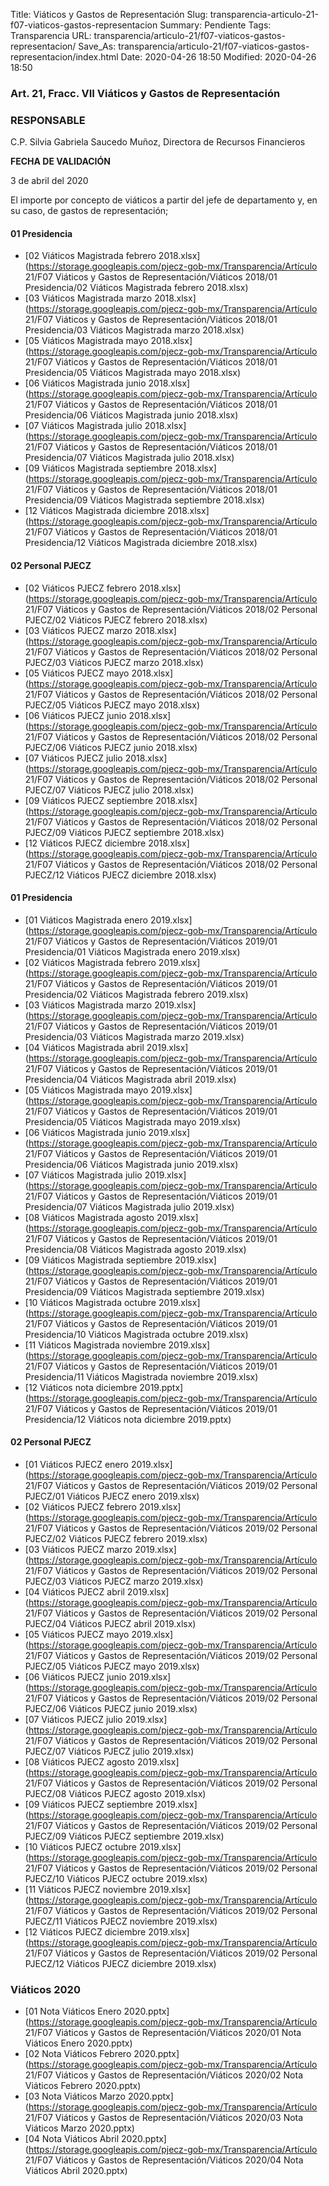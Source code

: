 Title: Viáticos y Gastos de Representación
Slug: transparencia-articulo-21-f07-viaticos-gastos-representacion
Summary: Pendiente
Tags: Transparencia
URL: transparencia/articulo-21/f07-viaticos-gastos-representacion/
Save_As: transparencia/articulo-21/f07-viaticos-gastos-representacion/index.html
Date: 2020-04-26 18:50
Modified: 2020-04-26 18:50



### Art. 21, Fracc. VII Viáticos y Gastos de Representación

### RESPONSABLE

C.P. Silvia Gabriela Saucedo Muñoz, Directora de Recursos Financieros

**FECHA DE VALIDACIÓN**

3 de abril del 2020

El importe por concepto de viáticos a partir del jefe de departamento y, en su caso, de gastos de representación;


#### 01 Presidencia


* [02 Viáticos Magistrada febrero 2018.xlsx](https://storage.googleapis.com/pjecz-gob-mx/Transparencia/Artículo 21/F07 Viáticos y Gastos de Representación/Viáticos 2018/01 Presidencia/02 Viáticos Magistrada febrero 2018.xlsx)
* [03 Viáticos Magistrada marzo 2018.xlsx](https://storage.googleapis.com/pjecz-gob-mx/Transparencia/Artículo 21/F07 Viáticos y Gastos de Representación/Viáticos 2018/01 Presidencia/03 Viáticos Magistrada marzo 2018.xlsx)
* [05 Viáticos Magistrada mayo 2018.xlsx](https://storage.googleapis.com/pjecz-gob-mx/Transparencia/Artículo 21/F07 Viáticos y Gastos de Representación/Viáticos 2018/01 Presidencia/05 Viáticos Magistrada mayo 2018.xlsx)
* [06 Viáticos Magistrada junio 2018.xlsx](https://storage.googleapis.com/pjecz-gob-mx/Transparencia/Artículo 21/F07 Viáticos y Gastos de Representación/Viáticos 2018/01 Presidencia/06 Viáticos Magistrada junio 2018.xlsx)
* [07 Viáticos Magistrada julio 2018.xlsx](https://storage.googleapis.com/pjecz-gob-mx/Transparencia/Artículo 21/F07 Viáticos y Gastos de Representación/Viáticos 2018/01 Presidencia/07 Viáticos Magistrada julio 2018.xlsx)
* [09 Viáticos Magistrada septiembre 2018.xlsx](https://storage.googleapis.com/pjecz-gob-mx/Transparencia/Artículo 21/F07 Viáticos y Gastos de Representación/Viáticos 2018/01 Presidencia/09 Viáticos Magistrada septiembre 2018.xlsx)
* [12 Viáticos Magistrada diciembre 2018.xlsx](https://storage.googleapis.com/pjecz-gob-mx/Transparencia/Artículo 21/F07 Viáticos y Gastos de Representación/Viáticos 2018/01 Presidencia/12 Viáticos Magistrada diciembre 2018.xlsx)


#### 02 Personal PJECZ


* [02 Viáticos PJECZ febrero 2018.xlsx](https://storage.googleapis.com/pjecz-gob-mx/Transparencia/Artículo 21/F07 Viáticos y Gastos de Representación/Viáticos 2018/02 Personal PJECZ/02 Viáticos PJECZ febrero 2018.xlsx)
* [03 Viáticos PJECZ marzo 2018.xlsx](https://storage.googleapis.com/pjecz-gob-mx/Transparencia/Artículo 21/F07 Viáticos y Gastos de Representación/Viáticos 2018/02 Personal PJECZ/03 Viáticos PJECZ marzo 2018.xlsx)
* [05 Viáticos PJECZ mayo 2018.xlsx](https://storage.googleapis.com/pjecz-gob-mx/Transparencia/Artículo 21/F07 Viáticos y Gastos de Representación/Viáticos 2018/02 Personal PJECZ/05 Viáticos PJECZ mayo 2018.xlsx)
* [06 Viáticos PJECZ junio 2018.xlsx](https://storage.googleapis.com/pjecz-gob-mx/Transparencia/Artículo 21/F07 Viáticos y Gastos de Representación/Viáticos 2018/02 Personal PJECZ/06 Viáticos PJECZ junio 2018.xlsx)
* [07 Viáticos PJECZ julio 2018.xlsx](https://storage.googleapis.com/pjecz-gob-mx/Transparencia/Artículo 21/F07 Viáticos y Gastos de Representación/Viáticos 2018/02 Personal PJECZ/07 Viáticos PJECZ julio 2018.xlsx)
* [09 Viáticos PJECZ septiembre 2018.xlsx](https://storage.googleapis.com/pjecz-gob-mx/Transparencia/Artículo 21/F07 Viáticos y Gastos de Representación/Viáticos 2018/02 Personal PJECZ/09 Viáticos PJECZ septiembre 2018.xlsx)
* [12 Viáticos PJECZ diciembre 2018.xlsx](https://storage.googleapis.com/pjecz-gob-mx/Transparencia/Artículo 21/F07 Viáticos y Gastos de Representación/Viáticos 2018/02 Personal PJECZ/12 Viáticos PJECZ diciembre 2018.xlsx)


#### 01 Presidencia


* [01 Viáticos Magistrada enero 2019.xlsx](https://storage.googleapis.com/pjecz-gob-mx/Transparencia/Artículo 21/F07 Viáticos y Gastos de Representación/Viáticos 2019/01 Presidencia/01 Viáticos Magistrada enero 2019.xlsx)
* [02 Viáticos Magistrada febrero 2019.xlsx](https://storage.googleapis.com/pjecz-gob-mx/Transparencia/Artículo 21/F07 Viáticos y Gastos de Representación/Viáticos 2019/01 Presidencia/02 Viáticos Magistrada febrero 2019.xlsx)
* [03 Viáticos Magistrada marzo 2019.xlsx](https://storage.googleapis.com/pjecz-gob-mx/Transparencia/Artículo 21/F07 Viáticos y Gastos de Representación/Viáticos 2019/01 Presidencia/03 Viáticos Magistrada marzo 2019.xlsx)
* [04 Viáticos Magistrada abril 2019.xlsx](https://storage.googleapis.com/pjecz-gob-mx/Transparencia/Artículo 21/F07 Viáticos y Gastos de Representación/Viáticos 2019/01 Presidencia/04 Viáticos Magistrada abril 2019.xlsx)
* [05 Viáticos Magistrada mayo 2019.xlsx](https://storage.googleapis.com/pjecz-gob-mx/Transparencia/Artículo 21/F07 Viáticos y Gastos de Representación/Viáticos 2019/01 Presidencia/05 Viáticos Magistrada mayo 2019.xlsx)
* [06 Viáticos Magistrada junio 2019.xlsx](https://storage.googleapis.com/pjecz-gob-mx/Transparencia/Artículo 21/F07 Viáticos y Gastos de Representación/Viáticos 2019/01 Presidencia/06 Viáticos Magistrada junio 2019.xlsx)
* [07 Viáticos Magistrada julio 2019.xlsx](https://storage.googleapis.com/pjecz-gob-mx/Transparencia/Artículo 21/F07 Viáticos y Gastos de Representación/Viáticos 2019/01 Presidencia/07 Viáticos Magistrada julio 2019.xlsx)
* [08 Viáticos Magistrada agosto 2019.xlsx](https://storage.googleapis.com/pjecz-gob-mx/Transparencia/Artículo 21/F07 Viáticos y Gastos de Representación/Viáticos 2019/01 Presidencia/08 Viáticos Magistrada agosto 2019.xlsx)
* [09 Viáticos Magistrada septiembre 2019.xlsx](https://storage.googleapis.com/pjecz-gob-mx/Transparencia/Artículo 21/F07 Viáticos y Gastos de Representación/Viáticos 2019/01 Presidencia/09 Viáticos Magistrada septiembre 2019.xlsx)
* [10 Viáticos Magistrada octubre 2019.xlsx](https://storage.googleapis.com/pjecz-gob-mx/Transparencia/Artículo 21/F07 Viáticos y Gastos de Representación/Viáticos 2019/01 Presidencia/10 Viáticos Magistrada octubre 2019.xlsx)
* [11 Viáticos Magistrada noviembre 2019.xlsx](https://storage.googleapis.com/pjecz-gob-mx/Transparencia/Artículo 21/F07 Viáticos y Gastos de Representación/Viáticos 2019/01 Presidencia/11 Viáticos Magistrada noviembre 2019.xlsx)
* [12 Viáticos nota diciembre 2019.pptx](https://storage.googleapis.com/pjecz-gob-mx/Transparencia/Artículo 21/F07 Viáticos y Gastos de Representación/Viáticos 2019/01 Presidencia/12 Viáticos nota diciembre 2019.pptx)


#### 02 Personal PJECZ


* [01 Viáticos PJECZ enero 2019.xlsx](https://storage.googleapis.com/pjecz-gob-mx/Transparencia/Artículo 21/F07 Viáticos y Gastos de Representación/Viáticos 2019/02 Personal PJECZ/01 Viáticos PJECZ enero 2019.xlsx)
* [02 Viáticos PJECZ febrero 2019.xlsx](https://storage.googleapis.com/pjecz-gob-mx/Transparencia/Artículo 21/F07 Viáticos y Gastos de Representación/Viáticos 2019/02 Personal PJECZ/02 Viáticos PJECZ febrero 2019.xlsx)
* [03 Viáticos PJECZ marzo 2019.xlsx](https://storage.googleapis.com/pjecz-gob-mx/Transparencia/Artículo 21/F07 Viáticos y Gastos de Representación/Viáticos 2019/02 Personal PJECZ/03 Viáticos PJECZ marzo 2019.xlsx)
* [04 Viáticos PJECZ abril 2019.xlsx](https://storage.googleapis.com/pjecz-gob-mx/Transparencia/Artículo 21/F07 Viáticos y Gastos de Representación/Viáticos 2019/02 Personal PJECZ/04 Viáticos PJECZ abril 2019.xlsx)
* [05 Viáticos PJECZ mayo 2019.xlsx](https://storage.googleapis.com/pjecz-gob-mx/Transparencia/Artículo 21/F07 Viáticos y Gastos de Representación/Viáticos 2019/02 Personal PJECZ/05 Viáticos PJECZ mayo 2019.xlsx)
* [06 Viáticos PJECZ junio 2019.xlsx](https://storage.googleapis.com/pjecz-gob-mx/Transparencia/Artículo 21/F07 Viáticos y Gastos de Representación/Viáticos 2019/02 Personal PJECZ/06 Viáticos PJECZ junio 2019.xlsx)
* [07 Viáticos PJECZ julio 2019.xlsx](https://storage.googleapis.com/pjecz-gob-mx/Transparencia/Artículo 21/F07 Viáticos y Gastos de Representación/Viáticos 2019/02 Personal PJECZ/07 Viáticos PJECZ julio 2019.xlsx)
* [08 Viáticos PJECZ agosto 2019.xlsx](https://storage.googleapis.com/pjecz-gob-mx/Transparencia/Artículo 21/F07 Viáticos y Gastos de Representación/Viáticos 2019/02 Personal PJECZ/08 Viáticos PJECZ agosto 2019.xlsx)
* [09 Viáticos PJECZ septiembre 2019.xlsx](https://storage.googleapis.com/pjecz-gob-mx/Transparencia/Artículo 21/F07 Viáticos y Gastos de Representación/Viáticos 2019/02 Personal PJECZ/09 Viáticos PJECZ septiembre 2019.xlsx)
* [10 Viáticos PJECZ octubre 2019.xlsx](https://storage.googleapis.com/pjecz-gob-mx/Transparencia/Artículo 21/F07 Viáticos y Gastos de Representación/Viáticos 2019/02 Personal PJECZ/10 Viáticos PJECZ octubre 2019.xlsx)
* [11 Viáticos PJECZ noviembre 2019.xlsx](https://storage.googleapis.com/pjecz-gob-mx/Transparencia/Artículo 21/F07 Viáticos y Gastos de Representación/Viáticos 2019/02 Personal PJECZ/11 Viáticos PJECZ noviembre 2019.xlsx)
* [12 Viáticos PJECZ diciembre 2019.xlsx](https://storage.googleapis.com/pjecz-gob-mx/Transparencia/Artículo 21/F07 Viáticos y Gastos de Representación/Viáticos 2019/02 Personal PJECZ/12 Viáticos PJECZ diciembre 2019.xlsx)


### Viáticos 2020


* [01 Nota Viáticos Enero 2020.pptx](https://storage.googleapis.com/pjecz-gob-mx/Transparencia/Artículo 21/F07 Viáticos y Gastos de Representación/Viáticos 2020/01 Nota Viáticos Enero 2020.pptx)
* [02 Nota Viáticos Febrero 2020.pptx](https://storage.googleapis.com/pjecz-gob-mx/Transparencia/Artículo 21/F07 Viáticos y Gastos de Representación/Viáticos 2020/02 Nota Viáticos Febrero 2020.pptx)
* [03 Nota Viáticos Marzo 2020.pptx](https://storage.googleapis.com/pjecz-gob-mx/Transparencia/Artículo 21/F07 Viáticos y Gastos de Representación/Viáticos 2020/03 Nota Viáticos Marzo 2020.pptx)
* [04 Nota Viáticos Abril 2020.pptx](https://storage.googleapis.com/pjecz-gob-mx/Transparencia/Artículo 21/F07 Viáticos y Gastos de Representación/Viáticos 2020/04 Nota Viáticos Abril 2020.pptx)



